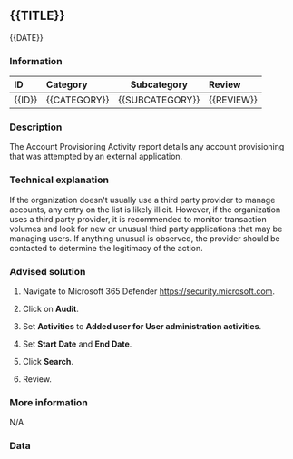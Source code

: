 ## {{TITLE}}

{{DATE}}

###  Information

| ID     | Category     | Subcategory     | Review     |
| :----- | :----------- | --------------- | :--------- |
| {{ID}} | {{CATEGORY}} | {{SUBCATEGORY}} | {{REVIEW}} |

### Description

The Account Provisioning Activity report details any account provisioning that was attempted by an external application.

### Technical explanation

If the organization doesn't usually use a third party provider to manage accounts, any entry on the list is likely illicit. However, if the organization uses a third party provider, it is recommended to monitor transaction volumes and look for new or unusual third party applications that may be managing users. If anything unusual is observed, the provider should be contacted to determine the legitimacy of the action.

### Advised solution

1. Navigate to Microsoft 365 Defender https://security.microsoft.com.

2. Click on **Audit**.

3. Set **Activities** to **Added user for User administration activities**.

4. Set **Start Date** and **End Date**.

5. Click **Search**.

6. Review.

### More information

N/A

### Data